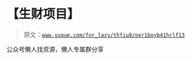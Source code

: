 # 【生财项目】

> 原文：[`www.yuque.com/for_lazy/thfiu8/oer1boyb41hrlf13`](https://www.yuque.com/for_lazy/thfiu8/oer1boyb41hrlf13)

<ne-p id="u2547e3d6" data-lake-id="u2547e3d6"><ne-text id="ucce407ef">公众号懒人找资源，懒人专属群分享</ne-text></ne-p>